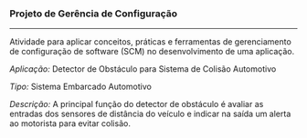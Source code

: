 ### Projeto de Gerência de Configuração

--------------------------------------------------
Atividade para aplicar conceitos, práticas e ferramentas de gerenciamento de configuração de software (SCM) no desenvolvimento de uma aplicação. 

_Aplicação:_ Detector de Obstáculo para Sistema de Colisão Automotivo

_Tipo:_ Sistema Embarcado Automotivo

_Descrição:_ A principal função do detector de obstáculo é avaliar as entradas dos sensores de distância do veículo e indicar na saída um alerta ao motorista para evitar colisão. 
